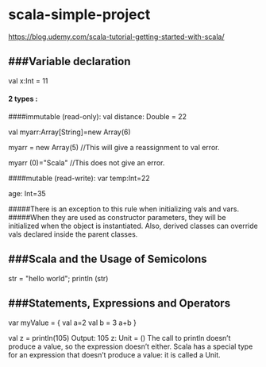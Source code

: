 # scala-simple-project

https://blog.udemy.com/scala-tutorial-getting-started-with-scala/

###Variable declaration
-------------------------

 val x:Int = 11

#### 2 types :
####immutable (read-only):
val distance: Double = 22

val myarr:Array[String]=new Array(6)

myarr = new Array(5) //This will give a reassignment to val error.

myarr (0)="Scala" //This does not give an error.

####mutable (read-write):
var temp:Int=22

age: Int=35
 
#####There is an exception to this rule when initializing vals and vars.
#####When they are used as constructor parameters, they will be initialized when the object is instantiated. Also, derived classes can override vals declared inside the parent classes.

###Scala and the Usage of Semicolons
-------------------------

str = "hello world"; println (str)


###Statements, Expressions and Operators
-------------------------

var myValue = {
  val a=2
  val b = 3
  a+b
}



val z = println(105)
Output:
105
z: Unit = ()
The call to println doesn’t produce a value, so the expression doesn’t either. Scala has a special type for an expression that doesn’t produce a value: it is called a Unit.
